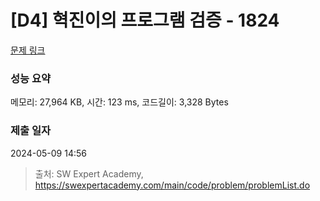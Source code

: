 # [D4] 혁진이의 프로그램 검증 - 1824 

[문제 링크](https://swexpertacademy.com/main/code/problem/problemDetail.do?contestProbId=AV4yLUiKDUoDFAUx) 

### 성능 요약

메모리: 27,964 KB, 시간: 123 ms, 코드길이: 3,328 Bytes

### 제출 일자

2024-05-09 14:56



> 출처: SW Expert Academy, https://swexpertacademy.com/main/code/problem/problemList.do